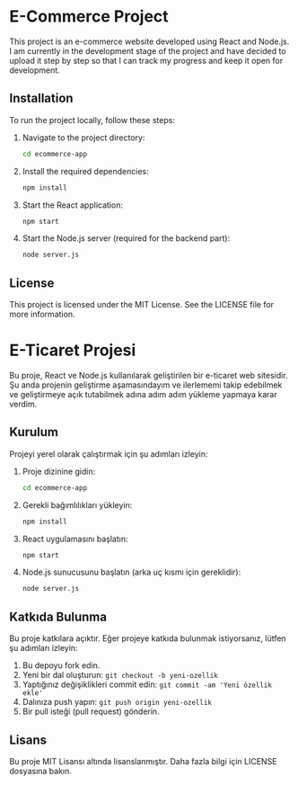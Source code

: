 # E-Commerce Project

This project is an e-commerce website developed using React and Node.js. I am currently in the development stage of the project and have decided to upload it step by step so that I can track my progress and keep it open for development.

## Installation

To run the project locally, follow these steps:

1. Navigate to the project directory:
    ```bash
    cd ecommerce-app
    ```

2. Install the required dependencies:
    ```bash
    npm install
    ```

3. Start the React application:
    ```bash
    npm start
    ```

4. Start the Node.js server (required for the backend part):
    ```bash
    node server.js
    ```

## License

This project is licensed under the MIT License. See the LICENSE file for more information.



# E-Ticaret Projesi

Bu proje, React ve Node.js kullanılarak geliştirilen bir e-ticaret web sitesidir. Şu anda projenin geliştirme aşamasındayım ve ilerlememi takip edebilmek ve geliştirmeye açık tutabilmek adına adım adım yükleme yapmaya karar verdim.

## Kurulum

Projeyi yerel olarak çalıştırmak için şu adımları izleyin:

1. Proje dizinine gidin:
    ```bash
    cd ecommerce-app
    ```

2. Gerekli bağımlılıkları yükleyin:
    ```bash
    npm install
    ```

3. React uygulamasını başlatın:
    ```bash
    npm start
    ```

4. Node.js sunucusunu başlatın (arka uç kısmı için gereklidir):
    ```bash
    node server.js
    ```

## Katkıda Bulunma

Bu proje katkılara açıktır. Eğer projeye katkıda bulunmak istiyorsanız, lütfen şu adımları izleyin:

1. Bu depoyu fork edin.
2. Yeni bir dal oluşturun: `git checkout -b yeni-ozellik`
3. Yaptığınız değişiklikleri commit edin: `git commit -am 'Yeni özellik ekle'`
4. Dalınıza push yapın: `git push origin yeni-ozellik`
5. Bir pull isteği (pull request) gönderin.

## Lisans

Bu proje MIT Lisansı altında lisanslanmıştır. Daha fazla bilgi için LICENSE dosyasına bakın.
